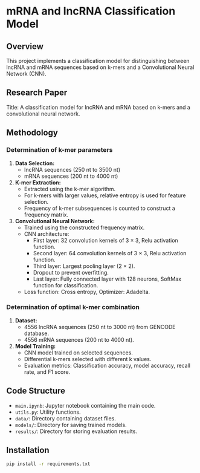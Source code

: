 # mRNA and lncRNA Classification Model

## Overview
This project implements a classification model for distinguishing between lncRNA and mRNA sequences based on k-mers and a Convolutional Neural Network (CNN).

## Research Paper
Title: A classification model for lncRNA and mRNA based on k-mers and a convolutional neural network.

## Methodology
### Determination of k-mer parameters
1. **Data Selection:**
   - lncRNA sequences (250 nt to 3500 nt)
   - mRNA sequences (200 nt to 4000 nt)
2. **K-mer Extraction:**
   - Extracted using the k-mer algorithm.
   - For k-mers with larger values, relative entropy is used for feature selection.
   - Frequency of k-mer subsequences is counted to construct a frequency matrix.
3. **Convolutional Neural Network:**
   - Trained using the constructed frequency matrix.
   - CNN architecture:
     - First layer: 32 convolution kernels of 3 × 3, Relu activation function.
     - Second layer: 64 convolution kernels of 3 × 3, Relu activation function.
     - Third layer: Largest pooling layer (2 × 2).
     - Dropout to prevent overfitting.
     - Last layer: Fully connected layer with 128 neurons, SoftMax function for classification.
   - Loss function: Cross entropy, Optimizer: Adadelta.

### Determination of optimal k-mer combination
1. **Dataset:**
   - 4556 lncRNA sequences (250 nt to 3000 nt) from GENCODE database.
   - 4556 mRNA sequences (200 nt to 4000 nt).
2. **Model Training:**
   - CNN model trained on selected sequences.
   - Differential k-mers selected with different k values.
   - Evaluation metrics: Classification accuracy, model accuracy, recall rate, and F1 score.

## Code Structure
- `main.ipynb`: Jupyter notebook containing the main code.
- `utils.py`: Utility functions.
- `data/`: Directory containing dataset files.
- `models/`: Directory for saving trained models.
- `results/`: Directory for storing evaluation results.

## Installation
```bash
pip install -r requirements.txt
